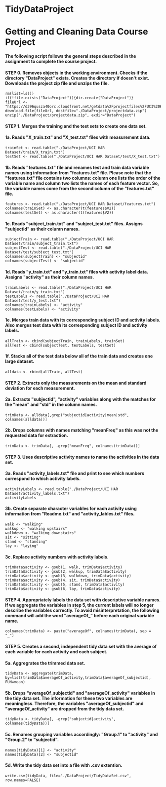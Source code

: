 TidyDataProject
===============
Getting and Cleaning Data Course Project
========================================================

#### The following script follows the general steps described in the assignment to complete the course project.

#### STEP 0. Removes objects in the working environment. Checks if the directory "DataProject" exists. Creates the directory if doesn't exist. Downloads the project zip file and unzips the file.
```{r}
rm(list=ls())
if(!file.exists("DataProject")){dir.create("DataProject")}
fileUrl <- "https://d396qusza40orc.cloudfront.net/getdata%2Fprojectfiles%2FUCI%20HAR%20Dataset.zip"
download.file(fileUrl, destfile="./DataProject/projectdata.zip")
unzip("./DataProject/projectdata.zip", exdir="DataProject")
```
#### STEP 1. Merges the training and the test sets to create one data set.
#### 1a. Reads "X_train.txt" and "X_test.txt" files with measurement data.
```{r}
trainSet <- read.table("./DataProject/UCI HAR Dataset/train/X_train.txt")
testSet <- read.table("./DataProject/UCI HAR Dataset/test/X_test.txt")
```
#### 1b. Reads "features.txt" file and renames test and train data variable names using information from "features.txt" file. Please note that the "features.txt" file contains two columns: column one lists the order of the variable name and column two lists the names of each feature vector. So, the variable names come from the second column of the "features.txt" file.
```{r}
features <- read.table("./DataProject/UCI HAR Dataset/features.txt")
colnames(trainSet) <- as.character(t(features$V2))
colnames(testSet) <- as.character(t(features$V2)) 
```
#### 1c. Reads "subject_train.txt" and "subject_test.txt" files. Assigns "subjectid" as their column names.
```{r}
subjectTrain <- read.table("./DataProject/UCI HAR Dataset/train/subject_train.txt")
subjectTest <- read.table("./DataProject/UCI HAR Dataset/test/subject_test.txt")
colnames(subjectTrain) <- "subjectid"
colnames(subjectTest) <- "subjectid"
```
#### 1d. Reads "y_train.txt" and "y_train.txt" files with activity label data. Assigns "activity" as their column names.
```{r}
trainLabels <- read.table("./DataProject/UCI HAR Dataset/train/y_train.txt")
testLabels <- read.table("./DataProject/UCI HAR Dataset/test/y_test.txt")
colnames(trainLabels) <- "activity"
colnames(testLabels) <- "activity"
```
#### 1e. Merges train data with its corresponding subject ID and activity labels. Also merges test data with its corresponding subject ID and activity labels.
```{r}
allTrain <- cbind(subjectTrain, trainLabels, trainSet)
allTest <- cbind(subjectTest, testLabels, testSet)
```
#### 1f. Stacks all of the test data below all of the train data and creates one large dataset.
```{r}
alldata <- rbind(allTrain, allTest)
```
#### STEP 2.  Extracts only the measurements on the mean and standard deviation for each measurement. 
#### 2a. Extracts "subjectid", "activity" variables along with the matches for the "mean" and "std" in the column names.
```{r}
trimData <- alldata[,grep("subjectid|activity|mean|std", colnames(alldata))]
```
#### 2b. Drops columns with names matching "meanFreq" as this was not the requested data for extraction.
```{r}
trimData <- trimData[, -grep("meanFreq", colnames(trimData))]
```
#### STEP 3.	Uses descriptive activity names to name the activities in the data set.
#### 3a. Reads "activity_labels.txt" file and print to see which numbers correspond to which activity labels.
```{r}
activityLabels <- read.table("./DataProject/UCI HAR Dataset/activity_labels.txt")
activityLabels
```
#### 3b. Create separate character variables for each activity using information from "Readme.txt" and "activity_lables.txt" files.
```{r}
walk <- "walking"
walkup <- "walking upstairs"
walkdown <- "walking downstairs"
sit <- "sitting"
stand <- "standing"
lay <- "laying"
```
#### 3c. Replace activity numbers with activity labels.
```{r}
trimData$activity <- gsub(1, walk, trimData$activity)
trimData$activity <- gsub(2, walkup, trimData$activity)
trimData$activity <- gsub(3, walkdown, trimData$activity)
trimData$activity <- gsub(4, sit, trimData$activity)
trimData$activity <- gsub(5, stand, trimData$activity)
trimData$activity <- gsub(6, lay, trimData$activity)
```
#### STEP 4.	Appropriately labels the data set with descriptive variable names. If we aggregate the variables in step 5, the current labels will no longer describe the variables correctly. To avoid misinterpretation, the following command will add the word "averageOf_" before each original variable name.
```{r}
colnames(trimData) <- paste("averageOf", colnames(trimData), sep = "_")
```
#### STEP 5.	Creates a second, independent tidy data set with the average of each variable for each activity and each subject. 
#### 5a. Aggregrates the trimmed data set.
```{r}
tidyData <- aggregate(trimData, by=list(trimData$averageOf_activity,trimData$averageOf_subjectid), FUN=mean)
```
#### 5b. Drops "averageOf_subjectid" and "averageOf_activity" variables in the tidy data set. The information for these two variables are meaningless. Therefore, the variables "averageOf_subjectid" and "averageOf_activity" are dropped from the tidy data set.
```{r}
tidyData <- tidyData[, -grep("subjectid|activity", colnames(tidyData))]
```
#### 5c. Renames grouping variables accordingly: "Group.1" to "activity" and "Group.2" to "subjectid".
```{r}
names(tidyData)[1] <- "activity"
names(tidyData)[2] <- "subjectid"
```
#### 5d. Write the tidy data set into a file with .csv extention.
```{r}
write.csv(tidyData, file="./DataProject/TidyDataSet.csv", row.names=FALSE)
```

